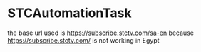 # STCAutomationTask
the base url used is https://subscribe.stctv.com/sa-en because https://subscribe.stctv.com/ is not working in Egypt
